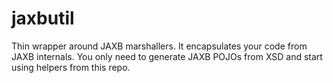 jaxbutil
========

Thin wrapper around JAXB marshallers. It encapsulates your code from JAXB internals. You only need to generate JAXB POJOs from XSD and start using helpers from this repo.
